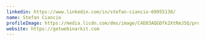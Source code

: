 ```yaml
---
linkedin: https://www.linkedin.com/in/stefan-ciancio-69955138/
name: Stefan Ciancio
profileImage: https://media.licdn.com/dms/image/C4E03AQGDfk2XtRmJ5Q/profile-displayphoto-shrink_800_800/0/1620917811884?e=1720051200&v=beta&t=An5h39S4CdZF8GGuJFv--NsUWzstaHRRb3O7m1aDEe8
website: https://getwebinarkit.com
---
```

